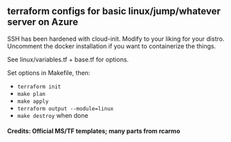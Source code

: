 ## terraform configs for basic linux/jump/whatever server on Azure

SSH has been hardened with cloud-init. Modify to your liking for your distro. Uncomment the docker installation if you want to containerize the things.

See linux/variables.tf + base.tf for options.

Set options in Makefile, then:

- ```terraform init```
- ```make plan```
- ```make apply```
- ```terraform output --module=linux```
- ```make destroy``` when done

#### Credits: Official MS/TF templates; many parts from rcarmo